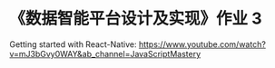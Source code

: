# 《数据智能平台设计及实现》作业 3

Getting started with React-Native: https://www.youtube.com/watch?v=mJ3bGvy0WAY&ab_channel=JavaScriptMastery  
